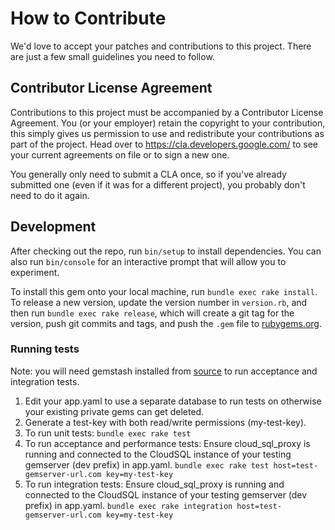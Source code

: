 # How to Contribute

We'd love to accept your patches and contributions to this project. There are
just a few small guidelines you need to follow.

## Contributor License Agreement

Contributions to this project must be accompanied by a Contributor License
Agreement. You (or your employer) retain the copyright to your contribution,
this simply gives us permission to use and redistribute your contributions as
part of the project. Head over to <https://cla.developers.google.com/> to see
your current agreements on file or to sign a new one.

You generally only need to submit a CLA once, so if you've already submitted one
(even if it was for a different project), you probably don't need to do it
again.

## Development

After checking out the repo, run `bin/setup` to install dependencies. You can also run `bin/console` for an interactive prompt that will allow you to experiment.

To install this gem onto your local machine, run `bundle exec rake install`. To release a new version, update the version number in `version.rb`, and then run `bundle exec rake release`, which will create a git tag for the version, push git commits and tags, and push the `.gem` file to [rubygems.org](https://rubygems.org).

### Running tests

Note: you will need gemstash installed from
[source](https://github.com/bundler/gemstash) to run acceptance and integration
tests.

  1) Edit your app.yaml to use a separate database to run tests on otherwise
    your existing private gems can get deleted.
  2) Generate a test-key with both read/write permissions (my-test-key).
  3) To run unit tests:
    `bundle exec rake test`
  3) To run acceptance and performance tests:
    Ensure cloud_sql_proxy is running and connected to the CloudSQL instance of
    your testing gemserver (dev prefix) in app.yaml.
    `bundle exec rake test host=test-gemserver-url.com key=my-test-key`
  4) To run integration tests:
    Ensure cloud_sql_proxy is running and connected to the CloudSQL instance of
    your testing gemserver (dev prefix) in app.yaml.
    `bundle exec rake integration host=test-gemserver-url.com key=my-test-key`
